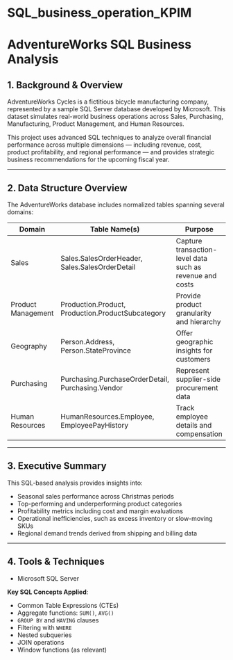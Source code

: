 # SQL_business_operation_KPIM

# AdventureWorks SQL Business Analysis

## 1. Background & Overview
AdventureWorks Cycles is a fictitious bicycle manufacturing company, represented by a sample SQL Server database developed by Microsoft. This dataset simulates real-world business operations across Sales, Purchasing, Manufacturing, Product Management, and Human Resources.

This project uses advanced SQL techniques to analyze overall financial performance across multiple dimensions — including revenue, cost, product profitability, and regional performance — and provides strategic business recommendations for the upcoming fiscal year.

---

## 2. Data Structure Overview
The AdventureWorks database includes normalized tables spanning several domains:

| Domain             | Table Name(s)                                    | Purpose                                                  |
|--------------------|--------------------------------------------------|----------------------------------------------------------|
| Sales              | Sales.SalesOrderHeader, Sales.SalesOrderDetail   | Capture transaction-level data such as revenue and costs |
| Product Management | Production.Product, Production.ProductSubcategory| Provide product granularity and hierarchy                |
| Geography          | Person.Address, Person.StateProvince             | Offer geographic insights for customers                  |
| Purchasing         | Purchasing.PurchaseOrderDetail, Purchasing.Vendor| Represent supplier-side procurement data                 |
| Human Resources    | HumanResources.Employee, EmployeePayHistory      | Track employee details and compensation                  |


---

## 3. Executive Summary
This SQL-based analysis provides insights into:

- Seasonal sales performance across Christmas periods
- Top-performing and underperforming product categories
- Profitability metrics including cost and margin evaluations
- Operational inefficiencies, such as excess inventory or slow-moving SKUs
- Regional demand trends derived from shipping and billing data

---

## 4. Tools & Techniques
- Microsoft SQL Server

**Key SQL Concepts Applied**:
- Common Table Expressions (CTEs)
- Aggregate functions: `SUM()`, `AVG()`
- `GROUP BY` and `HAVING` clauses
- Filtering with `WHERE`
- Nested subqueries
- JOIN operations
- Window functions (as relevant)
